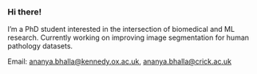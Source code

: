 ### Hi there!

I’m a PhD student interested in the intersection of biomedical and ML research. Currently working on improving image segmentation for human pathology datasets.

Email: ananya.bhalla@kennedy.ox.ac.uk, ananya.bhalla@crick.ac.uk

